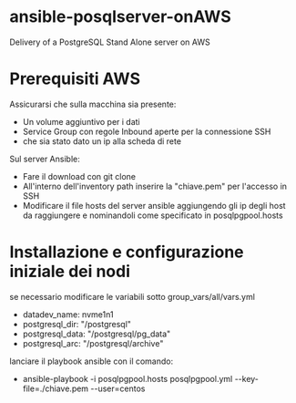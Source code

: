 # ansible-posqlserver-onAWS
Delivery of a PostgreSQL Stand Alone server on AWS

# Prerequisiti AWS
Assicurarsi che sulla macchina sia presente:

* Un volume aggiuntivo per i dati
* Service Group con regole Inbound aperte per la connessione SSH
* che sia stato dato un ip alla scheda di rete

Sul server Ansible:
* Fare il download con git clone
* All'interno dell'inventory path inserire la "chiave.pem" per l'accesso in SSH
* Modificare il file hosts del server ansible aggiungendo gli ip degli host da raggiungere e nominandoli come specificato in posqlpgpool.hosts

# Installazione e configurazione iniziale dei nodi 
se necessario modificare le variabili sotto group_vars/all/vars.yml

* datadev_name: nvme1n1
* postgresql_dir: "/postgresql"
* postgresql_data: "/postgresql/pg_data"
* postgresql_arc: "/postgresql/archive"

lanciare il playbook ansible con il comando:

* ansible-playbook -i posqlpgpool.hosts posqlpgpool.yml --key-file=./chiave.pem --user=centos